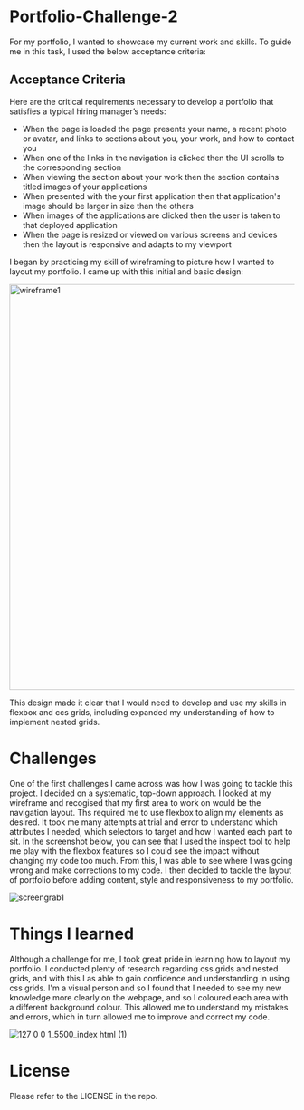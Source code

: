 # Portfolio-Challenge-2

For my portfolio, I wanted to showcase my current work and skills. To guide me in this task, I used the below acceptance criteria:

## Acceptance Criteria

Here are the critical requirements necessary to develop a portfolio that satisfies a typical hiring manager’s needs:

* When the page is loaded the page presents your name, a recent photo or avatar, and links to sections about you, your work, and how to contact you
* When one of the links in the navigation is clicked then the UI scrolls to the corresponding section
* When viewing the section about your work then the section contains titled images of your applications
* When presented with the your first application then that application's image should be larger in size than the others
* When images of the applications are clicked then the user is taken to that deployed application
* When the page is resized or viewed on various screens and devices then the layout is responsive and adapts to my viewport

I began by practicing my skill of wireframing to picture how I wanted to layout my portfolio. I came up with this initial and basic design:

<img width="717" alt="wireframe1" src="https://user-images.githubusercontent.com/115502589/198709588-9edd4a95-f95e-4dfd-aa77-31e45a662577.PNG">

This design made it clear that I would need to develop and use my skills in flexbox and ccs grids, including expanded my understanding of how to implement nested grids.

# Challenges 
 
One of the first challenges I came across was how I was going to tackle this project. I decided on a systematic, top-down approach. I looked at my wireframe and recogised that my first area to work on would be the navigation layout. Ths required me to use flexbox to align my elements as desired. It took me many attempts at trial and error to understand which attributes I needed, which selectors to target and how I wanted each part to sit. In the screenshot below, you can see that I used the inspect tool to help me play with the flexbox features so I could see the impact without changing my code too much. From this, I was able to see where I was going wrong and make corrections to my code. I then decided to tackle the layout of portfolio before adding content, style and responsiveness to my portfolio.

![screengrab1](https://user-images.githubusercontent.com/115502589/198709836-103a41c9-a73e-4cd1-b6da-333c1316d3b9.png)


# Things I learned

Although a challenge for me, I took great pride in learning how to layout my portfolio. I conducted plenty of research regarding css grids and nested grids, and with this I as able to gain confidence and understanding in using css grids. I'm a visual person and so I found that I needed to see my new knowledge more clearly on the webpage, and so I coloured each area with a different background colour. This allowed me to understand my mistakes and errors, which in turn allowed me to improve and correct my code.

 ![127 0 0 1_5500_index html (1)](https://user-images.githubusercontent.com/115502589/198712087-dc25cae6-803b-4f09-9554-85a4dfe083af.png)

# License
  
Please refer to the LICENSE in the repo.
